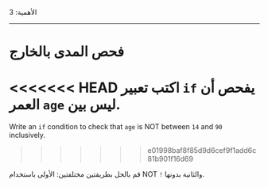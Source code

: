 الأهمية: 3

---

# فحص المدى بالخارج

<<<<<<< HEAD
اكتب تعبير `if` يفحص أن العمر `age` ليس بين.
=======
Write an `if` condition to check that `age` is NOT between `14` and `90` inclusively.
>>>>>>> e01998baf8f85d9d6cef9f1add6c81b901f16d69

قم بالحل بطريقتين مختلفتين: الأولى باستخدام NOT `!` والثانية بدونها.
